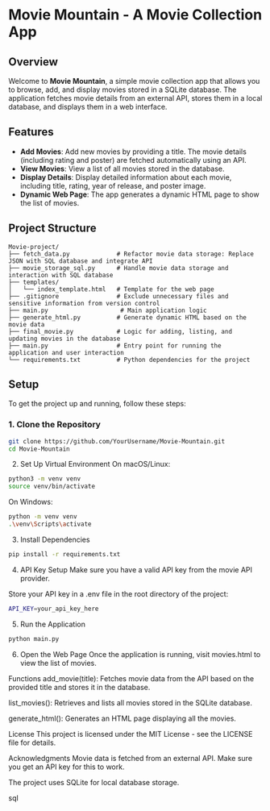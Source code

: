 # Movie Mountain - A Movie Collection App

## Overview

Welcome to **Movie Mountain**, a simple movie collection app that allows you to browse, add, and display movies stored in a SQLite database. The application fetches movie details from an external API, stores them in a local database, and displays them in a web interface.

## Features

- **Add Movies**: Add new movies by providing a title. The movie details (including rating and poster) are fetched automatically using an API.
- **View Movies**: View a list of all movies stored in the database.
- **Display Details**: Display detailed information about each movie, including title, rating, year of release, and poster image.
- **Dynamic Web Page**: The app generates a dynamic HTML page to show the list of movies.

## Project Structure
```
Movie-project/
├── fetch_data.py             # Refactor movie data storage: Replace JSON with SQL database and integrate API
├── movie_storage_sql.py      # Handle movie data storage and interaction with SQL database
├── templates/
│   └── index_template.html   # Template for the web page
├── .gitignore                # Exclude unnecessary files and sensitive information from version control
├── main.py                    # Main application logic
├── generate_html.py          # Generate dynamic HTML based on the movie data
├── final_movie.py            # Logic for adding, listing, and updating movies in the database
├── main.py                   # Entry point for running the application and user interaction
└── requirements.txt          # Python dependencies for the project
```



## Setup

To get the project up and running, follow these steps:

### 1. Clone the Repository

```bash
git clone https://github.com/YourUsername/Movie-Mountain.git
cd Movie-Mountain
```
2. Set Up Virtual Environment
On macOS/Linux:
```bash
python3 -m venv venv
source venv/bin/activate
```
On Windows:
```bash
python -m venv venv
.\venv\Scripts\activate
```
3. Install Dependencies
```bash
pip install -r requirements.txt
```
4. API Key Setup
Make sure you have a valid API key from the movie API provider.

Store your API key in a .env file in the root directory of the project:

```bash
API_KEY=your_api_key_here
```
5. Run the Application
```bash
python main.py
```
6. Open the Web Page
Once the application is running, visit movies.html to view the list of movies.

Functions
add_movie(title): Fetches movie data from the API based on the provided title and stores it in the database.

list_movies(): Retrieves and lists all movies stored in the SQLite database.

generate_html(): Generates an HTML page displaying all the movies.

License
This project is licensed under the MIT License - see the LICENSE file for details.

Acknowledgments
Movie data is fetched from an external API. Make sure you get an API key for this to work.

The project uses SQLite for local database storage.

sql

